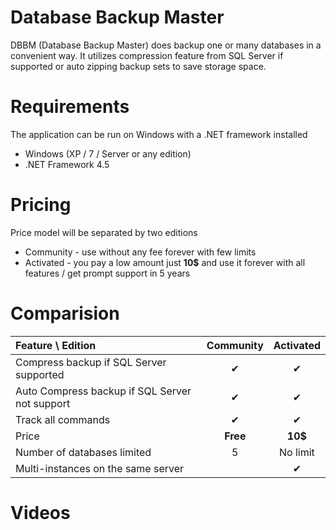 # Database Backup Master
DBBM (Database Backup Master) does backup one or many databases in a convenient way. It utilizes compression feature from SQL Server if supported or auto zipping backup sets to save storage space.

# Requirements
The application can be run on Windows with a .NET framework installed
- Windows (XP / 7 / Server or any edition)
- .NET Framework 4.5 

# Pricing
Price model will be separated by two editions
- Community - use without any fee forever with few limits
- Activated - you pay a low amount just **10$** and use it forever with all features / get prompt support in 5 years

# Comparision

| Feature \ Edition  | Community | Activated |
|:--- |:---: |:---: |
|Compress backup if SQL Server supported |&#10004;   |&#10004;   |
|Auto Compress backup if SQL Server not support  |&#10004;   |&#10004;   |
|Track all commands |   &#10004; | &#10004;   |
|Price|    **Free** | **10$**   |
|Number of databases limited    |5     |No limit    |
|Multi-instances on the same server|    |&#10004;   |

# Videos

